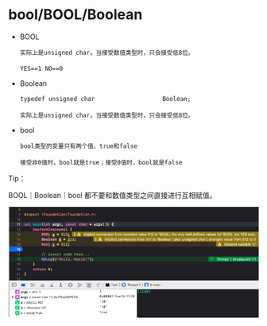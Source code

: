 # bool/BOOL/Boolean

- BOOL 
   
      实际上是unsigned char。当接受数值类型时，只会接受低8位。

      YES==1 NO==0 

- Boolean 
        
      typedef unsigned char                   Boolean;

      实际上是unsigned char。当接受数值类型时，只会接受低8位。

- bool 
      
      bool类型的变量只有两个值，true和false

      接受非0值时，bool就是true；接受0值时，bool就是false


Tip：

BOOL｜Boolean｜bool 都不要和数值类型之间直接进行互相赋值。


![](https://github.com/existorlive/existorlivepic/raw/master/%E6%88%AA%E5%B1%8F2020-09-17%20%E4%B8%8A%E5%8D%8812.32.26.png)